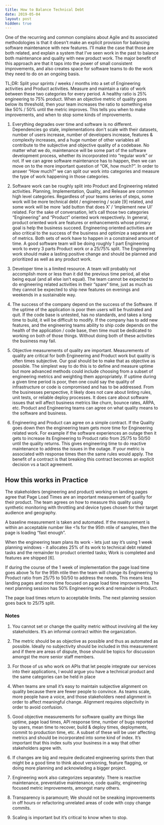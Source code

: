 ```yaml
---
title: How to Balance Technical Debt
date: 2019-05-04
layout: post
hidden: true
---
```

One of the recurring and common complains about Agile and its associated
methodologies is that it doesn’t make an explicit provision for balancing
software maintenance with new features. I’ll make the case that those are both
related, and explain a system that I’ve seen work in the past to balance both
maintenance and quality with new product work. The major benefit of this
approach are that it taps into the power of small consistent improvements, and
also creates space for software teams to do the work they need to do on an
ongoing basis.

TL;DR: Split your sprints / weeks / months into a set of Engineering activities
and Product activities. Measure and maintain a ratio of work between these two
categories for every period. A healthy ratio is 25% engineering to 75% product.
When an objective metric of quality goes below its threshold, then your team
increases the ratio to something else like 50% / 50% until the metric improves.
This tells you when to make improvements, and when to stop some kinds of
improvements.

1. Everything degrades over time and software is no different. Dependencies go
   stale, implementations don't scale with their datasets, number of users
   increase, number of developers increase, features & complexity increases, and
   a huge number of other variables all contribute to the subjective and
   objective quality of a codebase. No matter what we do, maintenance will be
   some part of the software development process, whether its incorporated into
   “regular work” or not. If we can agree software maintenance has to happen,
   then we can move on to the more important question of “OK, how much?”. In
   order to answer “How much?” we can split our work into categories and measure
   the type of work happening in those categories.

2. Software work can be roughly split into Product and Engineering related
   activities. Planning, Implementation, Quality, and Release are common high
   level categories. Regardless of your teams series of steps, some work will be
   more technical debt / engineering / scale [9] related, and some work will be
   more ‘add button that does X’ / ‘implement new UI’ related. For the sake of
   conversation, let’s call those two categories “Engineering” and “Product”
   oriented work respectively. In general, product oriented work are features or
   enhancements whose primary goal is help the business succeed. Engineering
   oriented activities are also critical to the success of the business and
   optimize a separate set of metrics. Both sets of work have to happen in a
   constrained amount of time. A good software team will be doing roughly 1 part
   Engineering work to every 3 parts Product work or a 25/75% split. The
   Engineering work should make a lasting positive change and should be planned
   and prioritized as well as any product work.

3. Developer time is a limited resource. A team will probably not accomplish
   more or less than it did the previous time period, all else being equal (and
   all else isn’t equal). The team cannot be expected to do engineering related
   activities in their “spare” time, just as much as they cannot be expected to
   ship new features on evenings and weekends in a sustainable way. 

4. The success of the company depend on the success of the Software. If the
   uptime of the application is poor then users will be frustrated and quit. If
   the code base is untested, has no standards, and takes a long time to build,
   it will be difficult to modify. If the company has to add new features, and
   the engineering teams ability to ship code depends on the health of the
   application / code base, then time must be dedicated to working on both of
   those things. Without doing both of these activities the business may fail.

4. Objective measurements of quality are important. Measurements of quality are
   critical for both Engineering and Product work but quality is often times
   subjective. Our goal should be to make that as objective as possible. The
   simplest way to do this is to define and measure uptime but more advanced
   methods could include choosing from a subset of engineering metrics and
   weighting them appropriately. If uptime during a given time period is poor,
   then one could say the quality of infrastructure or code is compromised and
   has to be addressed. From the businesses perspective, it likely does not care
   about linting rules, unit tests, or reliable deploy processes. It does care
   about software issues that will affect business metrics like churn, bounce
   rates, ARPA, etc. Product and Engineering teams can agree on what quality
   means to the software and business.

5. Engineering and Product can agree on a simple contract. If the Quality goes
   down then the engineering team gets more time for Engineering related work.
   For example if the software experiences an outage then it gets to increase
   its Engineering to Product ratio from 25/75 to 50/50 until the quality
   returns. This gives engineering time to do reactive maintenance to address
   the issues in the outage. If your metric is associated with response times
   then the same rules would apply. The benefit of a contract is that breaking
   this contract becomes an explicit decision vs a tacit agreement.

## How this works in Practice

The stakeholders (engineering and product) working on landing pages agree that
Page Load Times are an important measurement of quality for their product. The
team agrees on how to measure this quality using synthetic monitoring with
throttling and device types chosen for their target audience and geography. 

A baseline measurement is taken and automated.  If the measurement is within an
acceptable number like <1s for the 95th ntile of samples, then the page is
loading “fast enough”.  

When the engineering team plans its work - lets just say it’s using 1 week
planning windows - it allocates 25% of its work to technical debt related tasks
and the remainder to product oriented tasks; Work is completed and features are
shipped [6]. 

If during the course of the 1 week of implementation the page load time goes
above 1s for the 95th ntile then the team will change its Engineering to Product
ratio from 25/75 to 50/50 to address the needs. This means less landing pages
and more time focused on page load time improvements. The next planning session
has 50% Engineering work and remainder is Product.  

The page load times return to acceptable limits. The next planning session goes
back to 25/75 split.

### Notes

1. You cannot set or change the quality metric without involving all the key
stakeholders. It’s an informal contract within the organization.

2. The metric should be as objective as possible and thus as automated as possible.
Ideally no subjectivity should be included in this measurement and if there are
areas of dispute, those should be topics for discussion amongst the more senior
staff members.  

3. For those of us who work on APIs that let people integrate our services into
their applications, I would argue you have a technical product and the same
categories can be held in place 

4. When teams are small it’s easy to maintain subjective alignment on quality
because there are fewer people to convince. As teams scale, more people have a
voice, and those stakeholders need alignment in order to affect meaningful
change. Alignment requires objectivity in order to avoid confusion.  

5. Good objective measurements for software quality are things like uptime, page
load times, API response time, number of bugs reported by users, mean time to
recover, build & deploy times, deployments, commit to production time, etc. A
subset of these will be user affecting metrics and should be incorporated into
some kind of index. It’s important that this index suits your business in a way
that other stakeholders agree with.  

6. If changes are big and require dedicated engineering sprints then that might be
a good time to think about versioning, feature flagging, or doing more planning
and acknowleding a bigger project.

7. Engineering work also categorizes separately. There is reactive maintenance,
preventative maintenance, code quality, engineering focused metric improvements,
amongst many others.

8. Transparency is paramount; We should not be sneaking improvements in off hours
or refactoring unrelated areas of code with copy change commits.  

9. Scaling is important but it’s critical to know when to stop.
